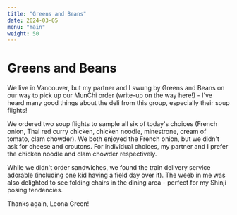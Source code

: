 ```yaml
---
title: "Greens and Beans"
date: 2024-03-05
menu: "main"
weight: 50
---
```


# Greens and Beans

We live in Vancouver, but my partner and I swung by Greens and Beans on our way to pick up our MunChi order (write-up on the way here!) - I've heard many good things about the deli from this group, especially their soup flights!

We ordered two soup flights to sample all six of today's choices (French onion, Thai red curry chicken, chicken noodle, minestrone, cream of tomato, clam chowder). We both enjoyed the French onion, but we didn't ask for cheese and croutons. For individual choices, my partner and I prefer the chicken noodle and clam chowder respectively.

While we didn't order sandwiches, we found the train delivery service adorable (including one kid having a field day over it). The weeb in me was also delighted to see folding chairs in the dining area - perfect for my Shinji posing tendencies.

Thanks again, Leona Green!